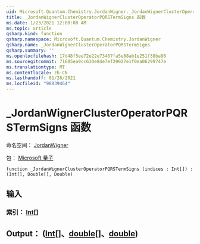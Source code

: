```yaml
---
uid: Microsoft.Quantum.Chemistry.JordanWigner._JordanWignerClusterOperatorPQRSTermSigns
title: _JordanWignerClusterOperatorPQRSTermSigns 函数
ms.date: 1/23/2021 12:00:00 AM
ms.topic: article
qsharp.kind: function
qsharp.namespace: Microsoft.Quantum.Chemistry.JordanWigner
qsharp.name: _JordanWignerClusterOperatorPQRSTermSigns
qsharp.summary: ''
ms.openlocfilehash: 17d48f5ee72e22e73467fa5e88ab1e251f38ba96
ms.sourcegitcommit: 71605ea9cc630e84e7ef29027e1f0ea06299747e
ms.translationtype: MT
ms.contentlocale: zh-CN
ms.lasthandoff: 01/26/2021
ms.locfileid: "98839464"
---
```

# <a name="_jordanwignerclusteroperatorpqrstermsigns-function"></a>_JordanWignerClusterOperatorPQRSTermSigns 函数

命名空间： [JordanWigner](xref:Microsoft.Quantum.Chemistry.JordanWigner)

包： [Microsoft 量子](https://nuget.org/packages/Microsoft.Quantum.Chemistry)




```qsharp
function _JordanWignerClusterOperatorPQRSTermSigns (indices : Int[]) : (Int[], Double[], Double)
```


## <a name="input"></a>输入

### <a name="indices--int"></a>索引： [Int](xref:microsoft.quantum.lang-ref.int)[]





## <a name="output--intdoubledouble"></a>Output： ([Int](xref:microsoft.quantum.lang-ref.int)[]、[double](xref:microsoft.quantum.lang-ref.double)[]、[double](xref:microsoft.quantum.lang-ref.double)) 

